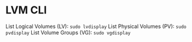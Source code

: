 # LVM CLI

List Logical Volumes (LV): `sudo lvdisplay`
List Physical Volumes (PV): `sudo pvdisplay`
List Volume Groups (VG): `sudo vgdisplay`
